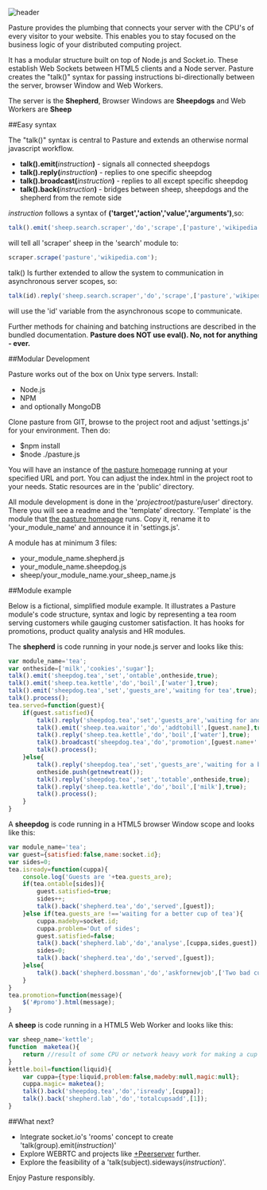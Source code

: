 ![header](https://cloud.githubusercontent.com/assets/998947/7785206/d2701322-017c-11e5-8546-cd1b149cef8e.jpg)

Pasture provides the plumbing that connects your server with the CPU's of every visitor to your website. This enables you to stay focused on the business logic of your distributed computing project.

It has a modular structure built on top of Node.js and Socket.io. These establish Web Sockets between HTML5 clients and a Node server. Pasture creates the "talk()" syntax for passing instructions bi-directionally between the server, browser Window and Web Workers.

The server is the **Shepherd**, Browser Windows are **Sheepdogs** and Web Workers are **Sheep**

##Easy syntax

The "talk()" syntax is central to Pasture and extends an otherwise normal javascript workflow.

- **talk().emit(**_instruction_**)** - signals all connected sheepdogs
- **talk().reply(**_instruction_**)** - replies to one specific sheepdog
- **talk().broadcast(**_instruction_**)** - replies to all except specific sheepdog
- **talk().back(**_instruction_**)** - bridges between sheep, sheepdogs and the shepherd from the remote side

_instruction_ follows a syntax of **('target','action','value','arguments')**,so:
```javascript
talk().emit('sheep.search.scraper','do','scrape',['pasture','wikipedia.com']);
```
will tell all 'scraper' sheep in the 'search' module to:
```javascript
scraper.scrape('pasture','wikipedia.com');
```

talk() Is further extended to allow the system to communication in asynchronous server scopes, so:
```javascript
talk(id).reply('sheep.search.scraper','do','scrape',['pasture','wikipedia.com']);
```
will use the 'id' variable from the asynchronous scope to communicate.

Further methods for chaining and batching instructions are described in the bundled documentation. 
**Pasture does NOT use eval(). No, not for anything - ever.**

##Modular Development

Pasture works out of the box on Unix type servers. Install:

- Node.js
- NPM
- and optionally MongoDB

Clone pasture from GIT, browse to the project root and adjust 'settings.js' for your environment. Then do:

- $npm install
- $node ./pasture.js

You will have an instance of [the pasture homepage](http://pasture.openpoint.ie) running at your specified URL and port. You can adjust the index.html in the project root to your needs. Static resources are in the 'public' directory.

All module development is done in the '_projectroot_/pasture/user' directory. There you will see a readme and the 'template' directory. 'Template' is the module that [the pasture homepage](http://pasture.openpoint.ie) runs. Copy it, rename it to 'your_module_name' and announce it in 'settings.js'.

A module has at minimum 3 files:

- your_module_name.shepherd.js
- your_module_name.sheepdog.js
- sheep/your_module_name.your_sheep_name.js

##Module example

Below is a fictional, simplified module example. It illustrates a Pasture module's code structure, syntax and logic by representing a tea room serving customers while gauging customer satisfaction. It has hooks for promotions, product quality analysis and HR modules.

The **shepherd** is code running in your node.js server and looks like this:

```javascript
var module_name='tea';
var ontheside=['milk','cookies','sugar'];
talk().emit('sheepdog.tea','set','ontable',ontheside,true);
talk().emit('sheep.tea.kettle','do','boil',['water'],true);
talk().emit('sheepdog.tea','set','guests_are','waiting for tea',true);
talk().process(); 
tea.served=function(guest){
    if(guest.satisfied){
        talk().reply('sheepdog.tea','set','guests_are','waiting for another tea',true);
        talk().emit('sheep.tea.waitor','do','addtobill',[guest.name],true);
        talk().reply('sheep.tea.kettle','do','boil',['water'],true);        
        talk().broadcast('sheepdog.tea','do','promotion',[guest.name+' had a nice cup of tea'],true);
        talk().process();
    }else{
        talk().reply('sheepdog.tea','set','guests_are','waiting for a better cup of tea',true);     
        ontheside.push(getnewtreat());
        talk().reply('sheepdog.tea','set','totable',ontheside,true);
        talk().reply('sheep.tea.kettle','do','boil',['milk'],true);     
        talk().process();   
    }
}
```

A **sheepdog** is code running in a HTML5 browser Window scope and looks like this:

```javascript
var module_name='tea';
var guest={satisfied:false,name:socket.id};
var sides=0;
tea.isready=function(cuppa){
    console.log('Guests are '+tea.guests_are);
    if(tea.ontable[sides]){
        guest.satisfied=true;
        sides++;
        talk().back('shepherd.tea','do','served',[guest]);
    }else if(tea.guests_are !=='waiting for a better cup of tea'){
        cuppa.madeby=socket.id;
        cuppa.problem='Out of sides';
        guest.satisfied=false;       
        talk().back('shepherd.lab','do','analyse',[cuppa,sides,guest]);
        sides=0;
        talk().back('shepherd.tea','do','served',[guest]);
    }else{
        talk().back('shepherd.bossman','do','askfornewjob',['Two bad cups in a row',guest]);
    }
}
tea.promotion=function(message){
    $('#promo').html(message);
}
```

A **sheep** is code running in a HTML5 Web Worker and looks like this:

```javascript
var sheep_name='kettle';
function  maketea(){
    return //result of some CPU or network heavy work for making a cup of tea
}
kettle.boil=function(liquid){
    var cuppa={type:liquid,problem:false,madeby:null,magic:null};
    cuppa.magic= maketea(); 
    talk().back('sheepdog.tea','do','isready',[cuppa]);
    talk().back('shepherd.lab','do','totalcupsadd',[1]);
}
```

##What next?

- Integrate socket.io's 'rooms' concept to create 'talk(group).emit(_instruction_)'
- Explore WEBRTC and projects like [+Peerserver](http://www.peer-server.com/) further.
- Explore the feasibility of a 'talk(subject).sideways(_instruction_)'.


Enjoy Pasture responsibly.
